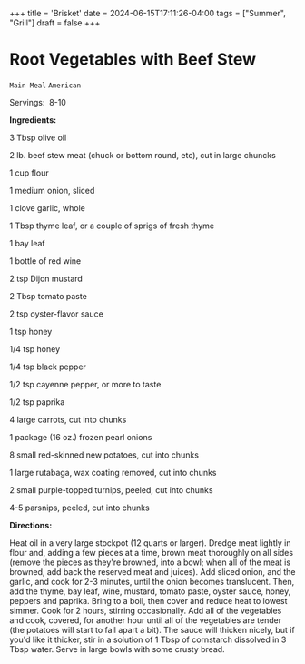 +++
title = 'Brisket'
date = 2024-06-15T17:11:26-04:00
tags = ["Summer", "Grill"]
draft = false
+++
# Root Vegetables with Beef Stew

`Main Meal` `American`

Servings:  8-10     

**Ingredients:**

3 Tbsp olive oil

2 lb. beef stew meat (chuck or bottom round, etc), cut in large chuncks

1 cup flour

1 medium onion, sliced

1 clove garlic, whole

1 Tbsp thyme leaf, or a couple of sprigs of fresh thyme

1 bay leaf

1 bottle of red wine

2 tsp Dijon mustard

2 Tbsp tomato paste

2 tsp oyster-flavor sauce

1 tsp honey

1/4 tsp honey

1/4 tsp black pepper

1/2 tsp cayenne pepper, or more to taste

1/2 tsp paprika

4 large carrots, cut into chunks

1 package (16 oz.) frozen pearl onions

8 small red-skinned new potatoes, cut into chunks

1 large rutabaga, wax coating removed, cut into chunks

2 small purple-topped turnips, peeled, cut into chunks

4-5 parsnips, peeled, cut into chunks

**Directions:**

Heat oil in a very large stockpot (12 quarts or larger). Dredge meat lightly in flour and, adding a few pieces at a time, brown meat thoroughly on all sides (remove the pieces as they're browned, into a bowl; when all of the meat is browned, add back the reserved meat and juices). Add sliced onion, and the garlic, and cook for 2-3 minutes, until the onion becomes translucent. Then, add the thyme, bay leaf, wine, mustard, tomato paste, oyster sauce, honey, peppers and paprika. Bring to a boil, then cover and reduce heat to lowest simmer. Cook for 2 hours, stirring occasionally. Add all of the vegetables and cook, covered, for another hour until all of the vegetables are tender (the potatoes will start to fall apart a bit). The sauce will thicken nicely, but if you'd like it thicker, stir in a solution of 1 Tbsp of cornstarch dissolved in 3 Tbsp water. Serve in large bowls with some crusty bread.       

              
